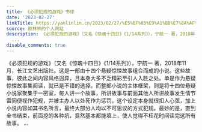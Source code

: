 ```yaml
---
title: 《必须犯规的游戏》书评
date: '2023-02-27'
linkTitle: https://yanlinlin.cn/2023/02/27/%E5%BF%85%E9%A1%BB%E7%8A%AF%E8%A7%84%E7%9A%84%E6%B8%B8%E6%88%8F%E4%B9%A6%E8%AF%84/
source: 颜林林的个人网站
description: 《必须犯规的游戏》（又名《惊魂十四日》《1/14系列》），宁航一 著，2018年11月，长江文艺出版社。这是一部由十四个悬疑惊悚故事组合而成的小说。这些故事，彼此之间内容风格迥异，且本身大多不乏精彩至引人入胜之处。单是作为悬疑惊悚故事集阅读，就已是不错的选择。而整部小说的主体框架，则是将十四位悬疑小说家聚集于一密室，每人讲一个故事，所讲故事与前面其他人所讲故事发生情节雷同便视作犯规，并被主办人以处死作为惩罚。这个设定本身就很扣人心弦，加上小说内容如其书名所言，最终大部分人均以不可思议的方式犯规。最妙的是，直到全书结束，前面挖的各种坑，竟然基本都能填上，使人觉得不枉花时间读完这所有故事。
  ...
disable_comments: true
---
```

《必须犯规的游戏》（又名《惊魂十四日》《1/14系列》），宁航一 著，2018年11月，长江文艺出版社。这是一部由十四个悬疑惊悚故事组合而成的小说。这些故事，彼此之间内容风格迥异，且本身大多不乏精彩至引人入胜之处。单是作为悬疑惊悚故事集阅读，就已是不错的选择。而整部小说的主体框架，则是将十四位悬疑小说家聚集于一密室，每人讲一个故事，所讲故事与前面其他人所讲故事发生情节雷同便视作犯规，并被主办人以处死作为惩罚。这个设定本身就很扣人心弦，加上小说内容如其书名所言，最终大部分人均以不可思议的方式犯规。最妙的是，直到全书结束，前面挖的各种坑，竟然基本都能填上，使人觉得不枉花时间读完这所有故事。 ...